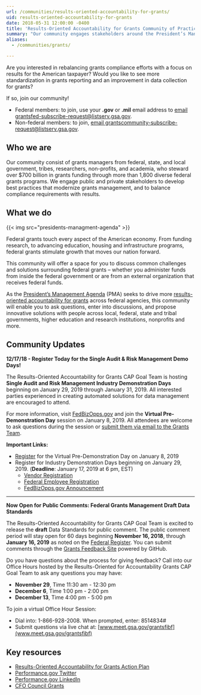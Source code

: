 ```yaml
---
url: /communities/results-oriented-accountability-for-grants/
uid: results-oriented-accountability-for-grants
date: 2018-05-31 12:00:00 -0400
title: 'Results-Oriented Accountability for Grants Community of Practice'
summary: "Our community engages stakeholders around the President’s Management Agenda (PMA), and the Results-Oriented Accountability for Grants Cross-Agency Priority (CAP) Goal."
aliases:
  - /communities/grants/

---
```


Are you interested in rebalancing grants compliance efforts with a focus on results for the American taxpayer? Would you like to see more standardization in grants reporting and an improvement in data collection for grants? 

If so, join our community! 

 - Federal members: to join, use your **.gov** or **.mil** email address to [email grantsfed-subscribe-request@listserv.gsa.gov](mailto:grantsfed-subscribe-request@listserv.gsa.gov?subject=Federal%20Join%3A%20Results%2DOriented%20Accountability%20for%20Grants%20Community%20of%20Practice). 
 - Non-federal members: to join, [email grantscommunity-subscribe-request@listserv.gsa.gov](mailto:grantscommunity-subscribe-request@listserv.gsa.gov?subject=Non%2DFederal%20Join%3A%20Results%2DOriented%20Accountability%20for%20Grants%20Community%20of%20Practice). 

## Who we are

Our community consist of grants managers from federal, state, and local government, tribes, researchers, non-profits, and academia, who steward over $700 billion in grants funding through more than 1,800 diverse federal grants programs. We engage public and private stakeholders to develop best practices that modernize grants management, and to balance compliance requirements with results.

## What we do

{{< img src="presidents-managment-agenda" >}}

Federal grants touch every aspect of the American economy. From funding research, to advancing education, housing and infrastructure programs, federal grants stimulate growth that moves our nation forward. 

This community will offer a space for you to discuss common challenges and solutions surrounding federal grants – whether you administer funds from inside the federal government or are from an external organization that receives federal funds. 

As the [President’s Management Agenda](https://www.performance.gov/PMA/) (PMA) seeks to drive more [results-oriented accountability for grants](https://www.performance.gov/CAP/CAP_goal_8.html) across federal agencies, this community will enable you to ask questions, enter into discussions, and propose innovative solutions with people across local, federal, state and tribal governments, higher education and research institutions, nonprofits and more. 

## Community Updates 

**12/17/18 - Register Today for the Single Audit & Risk Management Demo Days!**

The Results-Oriented Accountability for Grants CAP Goal Team is hosting **Single Audit and Risk Management Industry Demonstration Days** beginning on January 29, 2019 through January 31, 2019. All interested parties experienced in creating automated solutions for data management are encouraged to attend. 

For more information, visit [FedBizOpps.gov](https://www.fbo.gov/index.php?s=opportunity&mode=form&id=18e2112bca64cdd1d3b72eed5f1e4560&tab=core&_cview=0) and join the **Virtual Pre-Demonstration Day** session on January 8, 2019. All attendees are welcome to ask questions during the session or [submit them via email to the Grants Team](mailto:GrantsTeam@omb.eop.gov). 

**Important Links:** 
 - [Register](https://www.eventbrite.com/e/grants-single-audit-and-risk-mgmt-virtual-pre-demonstration-conference-tickets-52866219285) for the Virtual Pre-Demonstration Day on January 8, 2019
 - Register for Industry Demonstration Days beginning on January 29, 2019. (**Deadline**: January 17, 2019 at 6 pm, EST)
   - [Vendor Registration](https://www.eventbrite.com/e/grants-single-audit-and-risk-mgmt-industry-demonstration-days-vendor-signup-tickets-53749926477)
   - [Federal Employee Registration](https://www.eventbrite.com/e/grants-single-audit-and-risk-mgmt-industry-demonstration-days-registration-tickets-52866314570)
   - [FedBizOpps.gov Announcement](https://www.fbo.gov/index.php?s=opportunity&mode=form&id=18e2112bca64cdd1d3b72eed5f1e4560&tab=core&_cview=0) 

---

**Now Open for Public Comments: Federal Grants Management Draft Data Standards** 

The Results-Oriented Accountability for Grants CAP Goal Team is excited to release the **draft** Data Standards for public comment. The public comment period will stay open for 60 days beginning **November 16, 2018**, through **January 16, 2019** as noted on the [Federal Register](https://www.federalregister.gov/documents/2018/11/16/2018-24927/draft-federal-grants-management-data-standards-for-feedback). You can submit comments through the [Grants Feedback Site](https://grantsfeedback.cfo.gov/) powered by GitHub.

Do you have questions about the process for giving feedback? Call into our Office Hours hosted by the Results-Oriented for Accountability Grants CAP Goal Team to ask any questions you may have: 

 - **November 29**, Time 11:30 am - 12:30 pm 
 - **December 6**, Time 1:00 pm - 2:00 pm 
 - **December 13**, Time 4:00 pm - 5:00 pm

To join a virtual Office Hour Session: 

 - Dial into: 1-866-928-2008. When prompted, enter: 8514834# 
 - Submit questions via live chat at: [www.meet.gsa.gov/grantsfibf](www.meet.gsa.gov/grantsfibf)

## Key resources

* [Results-Oriented Accountability for Grants Action Plan](https://www.performance.gov/CAP/CAP_goal_8.html) 
* [Performance.gov Twitter](https://twitter.com/PerformanceGov) 
* [Performance.gov LinkedIn](https://www.linkedin.com/company/performance-gov/) 
* [CFO Council Grants](https://www.cfo.gov/grants/) 
